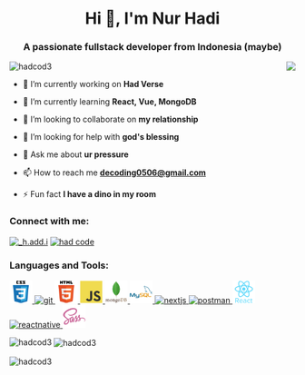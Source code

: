<h1 align="center">Hi 👋, I'm Nur Hadi</h1>
<h3 align="center">A passionate fullstack developer from Indonesia (maybe)</h3>
<img widht="300" align="right" src="https://qph.cf2.quoracdn.net/main-qimg-c0c2264911d8cd4a688acd0542240f95">
<p align="left"> <img src="https://komarev.com/ghpvc/?username=hadcod3&label=Profile%20views&color=05d697&style=flat" alt="hadcod3" /> </p>

- 🔭 I’m currently working on **Had Verse**

- 🌱 I’m currently learning **React, Vue, MongoDB**

- 👯 I’m looking to collaborate on **my relationship**

- 🤝 I’m looking for help with **god's blessing**

- 💬 Ask me about **ur pressure**

- 📫 How to reach me **decoding0506@gmail.com**

- ⚡ Fun fact **I have a dino in my room**

<h3 align="left">Connect with me:</h3>
<p align="left">
<a href="https://instagram.com/_h.add.i" target="blank"><img align="center" src="https://raw.githubusercontent.com/rahuldkjain/github-profile-readme-generator/master/src/images/icons/Social/instagram.svg" alt="_h.add.i" height="30" width="40" /></a>
<a href="https://www.youtube.com/c/had code" target="blank"><img align="center" src="https://raw.githubusercontent.com/rahuldkjain/github-profile-readme-generator/master/src/images/icons/Social/youtube.svg" alt="had code" height="30" width="40" /></a>
</p>

<h3 align="left">Languages and Tools:</h3>
<p align="left"> <a href="https://www.w3schools.com/css/" target="_blank" rel="noreferrer"> <img src="https://raw.githubusercontent.com/devicons/devicon/master/icons/css3/css3-original-wordmark.svg" alt="css3" width="40" height="40"/> </a> <a href="https://git-scm.com/" target="_blank" rel="noreferrer"> <img src="https://www.vectorlogo.zone/logos/git-scm/git-scm-icon.svg" alt="git" width="40" height="40"/> </a> <a href="https://www.w3.org/html/" target="_blank" rel="noreferrer"> <img src="https://raw.githubusercontent.com/devicons/devicon/master/icons/html5/html5-original-wordmark.svg" alt="html5" width="40" height="40"/> </a> <a href="https://developer.mozilla.org/en-US/docs/Web/JavaScript" target="_blank" rel="noreferrer"> <img src="https://raw.githubusercontent.com/devicons/devicon/master/icons/javascript/javascript-original.svg" alt="javascript" width="40" height="40"/> </a> <a href="https://www.mongodb.com/" target="_blank" rel="noreferrer"> <img src="https://raw.githubusercontent.com/devicons/devicon/master/icons/mongodb/mongodb-original-wordmark.svg" alt="mongodb" width="40" height="40"/> </a> <a href="https://www.mysql.com/" target="_blank" rel="noreferrer"> <img src="https://raw.githubusercontent.com/devicons/devicon/master/icons/mysql/mysql-original-wordmark.svg" alt="mysql" width="40" height="40"/> </a> <a href="https://nextjs.org/" target="_blank" rel="noreferrer"> <img src="https://cdn.worldvectorlogo.com/logos/nextjs-2.svg" alt="nextjs" width="40" height="40"/> </a> <a href="https://postman.com" target="_blank" rel="noreferrer"> <img src="https://www.vectorlogo.zone/logos/getpostman/getpostman-icon.svg" alt="postman" width="40" height="40"/> </a> <a href="https://reactjs.org/" target="_blank" rel="noreferrer"> <img src="https://raw.githubusercontent.com/devicons/devicon/master/icons/react/react-original-wordmark.svg" alt="react" width="40" height="40"/> </a> <a href="https://reactnative.dev/" target="_blank" rel="noreferrer"> <img src="https://reactnative.dev/img/header_logo.svg" alt="reactnative" width="40" height="40"/> </a> <a href="https://sass-lang.com" target="_blank" rel="noreferrer"> <img src="https://raw.githubusercontent.com/devicons/devicon/master/icons/sass/sass-original.svg" alt="sass" width="40" height="40"/> </a> </p>

<p><img align="left" src="https://github-readme-stats.vercel.app/api/top-langs?username=hadcod3&show_icons=true&locale=en&layout=compact" alt="hadcod3" /></p>

<p>&nbsp;<img align="center" src="https://github-readme-stats.vercel.app/api?username=hadcod3&show_icons=true&locale=en" alt="hadcod3" /></p>

<p><img align="center" src="https://github-readme-streak-stats.herokuapp.com/?user=hadcod3&" alt="hadcod3" /></p>
